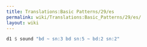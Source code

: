 ```yaml
---
title: Translations:Basic Patterns/29/es
permalink: wiki/Translations:Basic_Patterns/29/es/
layout: wiki
---
```


``` Haskell
d1 $ sound "bd ~ sn:3 bd sn:5 ~ bd:2 sn:2"
```

